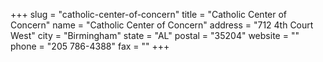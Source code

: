 +++
slug = "catholic-center-of-concern"
title = "Catholic Center of Concern"
name = "Catholic Center of Concern"
address = "712 4th Court West"
city = "Birmingham"
state = "AL"
postal = "35204"
website = ""
phone = "205 786-4388"
fax = ""
+++
